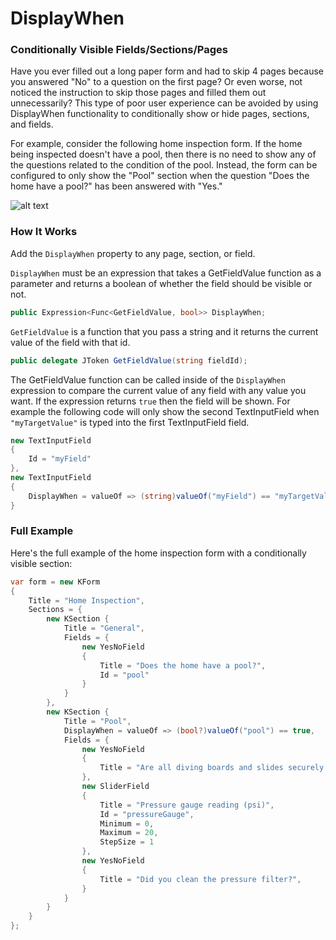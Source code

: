 [DisplayWhenExample]: ../images/iOS/DisplayWhenExample.gif "DisplayWhen Example"

# DisplayWhen
### Conditionally Visible Fields/Sections/Pages

Have you ever filled out a long paper form and had to skip 4 pages because you answered "No" to a question on the first page? Or even worse, not noticed the instruction to skip those pages and filled them out unnecessarily? This type of poor user experience can be avoided by using DisplayWhen functionality to conditionally show or hide pages, sections, and fields.

For example, consider the following home inspection form. If the home being inspected doesn't have a pool, then there is no need to show any of the questions related to the condition of the pool. Instead, the form can be configured to only show the "Pool" section when the question "Does the home have a pool?" has been answered with "Yes."

![alt text][DisplayWhenExample]

### How It Works
Add the `DisplayWhen` property to any page, section, or field. 

`DisplayWhen` must be an expression that takes a GetFieldValue function as a parameter and returns a boolean of whether the field should be visible or not.

```csharp
public Expression<Func<GetFieldValue, bool>> DisplayWhen;
```

`GetFieldValue` is a function that you pass a string and it returns the current value of the field with that id.

```csharp
public delegate JToken GetFieldValue(string fieldId);
```

The GetFieldValue function can be called inside of the `DisplayWhen` expression to compare the current value of any field with any value you want. If the expression returns `true` then the field will be shown. For example the following code will only show the second TextInputField when `"myTargetValue"` is typed into the first TextInputField field.

```csharp
new TextInputField
{
    Id = "myField"
},
new TextInputField
{
    DisplayWhen = valueOf => (string)valueOf("myField") == "myTargetValue"
}
```

### Full Example
Here's the full example of the home inspection form with a conditionally visible section:

```csharp
var form = new KForm
{
    Title = "Home Inspection",
    Sections = {
        new KSection {
            Title = "General",
            Fields = {
                new YesNoField
                {
                    Title = "Does the home have a pool?",
                    Id = "pool"
                }
            }
        },
        new KSection {
            Title = "Pool",
            DisplayWhen = valueOf => (bool?)valueOf("pool") == true,
            Fields = {
                new YesNoField
                {
                    Title = "Are all diving boards and slides securely anchored?",
                },
                new SliderField
                {
                    Title = "Pressure gauge reading (psi)",
                    Id = "pressureGauge",
                    Minimum = 0,
                    Maximum = 20,
                    StepSize = 1
                },
                new YesNoField
                {
                    Title = "Did you clean the pressure filter?",
                }
            }
        }
    }				
};
```

